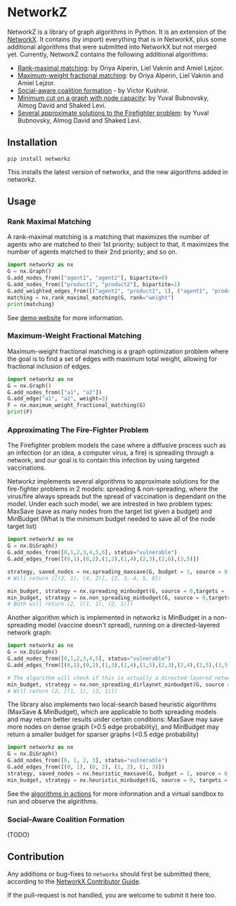 # NetworkZ

NetworkZ is a library of graph algorithms in Python. It is an extension of the [NetworkX](https://github.com/networkx/networkx). It contains (by import) everything that is in NetworkX, plus some additional algorithms that were submitted into NetworkX but not merged yet. Currently, NetworkZ contains the following additional algorithms:

* [Rank-maximal matching](networkz/algorithms/bipartite/rank_maximal_matching.py): by Oriya Alperin, Liel Vaknin and Amiel Lejzor.
* [Maximum-weight fractional matching](networkz/algorithms/max_weight_fractional_matching.py): by Oriya Alperin, Liel Vaknin and Amiel Lejzor.
* [Social-aware coalition formation](networkz/algorithms/approximation/coalition_formation.py) - by Victor Kushnir.
* [Minimum cut on a graph with node capacity](networkz/algorithms/max_flow_with_node_capacity.py): by Yuval Bubnovsky, Almog David and Shaked Levi.
* [Several approximate solutions to the Firefighter problem](networkz/algorithms/approximation/firefighter_problem): by Yuval Bubnovsky, Almog David and Shaked Levi.

## Installation

```
pip install networkz
```

This installs the latest version of networkx, and the new algorithms added in networkz.


## Usage

### Rank Maximal Matching
A rank-maximal matching is a matching that maximizes the number of agents who are matched to their 1st priority; subject to that, it maximizes the number of agents matched to their 2nd priority; and so on.

```python
import networkz as nx
G = nx.Graph()
G.add_nodes_from(["agent1", "agent2"], bipartite=0)
G.add_nodes_from(["product1", "product2"], bipartite=1)
G.add_weighted_edges_from([("agent1", "product1", 1), ("agent1", "product2", 1), ("agent2", "product2", 2)])
matching = nx.rank_maximal_matching(G, rank="weight")
print(matching)
```

See [demo website](https://rmm.csariel.xyz/) for more information.


### Maximum-Weight Fractional Matching
Maximum-weight fractional matching is a graph optimization problem where the goal is to find a set of edges with maximum total weight, allowing for fractional inclusion of edges.

```python
import networkz as nx
G = nx.Graph()
G.add_nodes_from(["a1", "a2"])
G.add_edge("a1", "a2", weight=3)
F = nx.maximum_weight_fractional_matching(G)
print(F)
```

### Approximating The Fire-Fighter Problem
The Firefighter problem models the case where a diffusive process such as an infection (or an idea, a computer virus, a fire) is spreading through a network, and our goal is to contain this infection by using targeted vaccinations.

Networkz implements several algorithms to approximate solutions for the fire-fighter problems in 2 models: spreading & non-spreading, where the virus/fire always spreads but the spread of vaccination is dependant on the model. Under each such model, we are intrested in two problem types: MaxSave (save as many nodes from the target list given a budget) and MinBudget (What is the minimum budget needed to save all of the node target list)

```python
import networkz as nx
G = nx.DiGraph()
G.add_nodes_from([0,1,2,3,4,5,6], status="vulnerable")
G.add_edges_from([(0,1),(0,2),(1,2),(1,4),(2,3),(2,6),(3,5)])

strategy, saved_nodes = nx.spreading_maxsave(G, budget = 1, source = 0, targets = [1,2,3,4,5,6]) 
# Will return ([(2, 1), (4, 2)], {2, 3, 4, 5, 6})

min_budget, strategy = nx.spreading_minbudget(G, source = 0,targets = [1,2,3,4,5,6]) 
min_budget, strategy = nx.non_spreading_minbudget(G, source = 0,targets = [1,2,3,4,5,6])
# Both will return (2, [(1, 1), (2, 1)])
```

Another algorithm which is implemented in networkz is MinBudget in a non-spreading model (vaccine doesn't spread), running on a directed-layered network graph:
```python
import networkz as nx
G = nx.DiGraph()
G.add_nodes_from([0,1,2,3,4,5], status="vulnerable")
G.add_edges_from([(0,1),(0,2),(1,3),(1,4),(1,5),(2,3),(2,4),(2,5),(3,5),(4,5)])

# The algorithm will check if this is actually a directed-layered network graph
min_budget, strategy = nx.non_spreading_dirlaynet_minbudget(G, source = 0,targets = [1,2,3,4,5])
# Will return (2, [(1, 1), (2, 1)])
```

The library also implements two local-search based heuristic algorithms (MaxSave & MinBudget), which are applicable to both spreading models and may return better results under certain conditions: MaxSave may save more nodes on dense graph (>0.5 edge probability), and MinBudget may return a smaller budget for sparser graphs (<0.5 edge probability)

```python
import networkz as nx
G = nx.DiGraph()
G.add_nodes_from([0, 1, 2, 3], status="vulnerable")
G.add_edges_from([(0, 1), (0, 2), (1, 2), (1, 3)])
strategy, saved_nodes = nx.heuristic_maxsave(G, budget = 1, source = 0, targets = [1, 2, 3], spreading = False) # ([(1, 1)], {1, 3})
min_budget, strategy = nx.heuristic_minbudget(G, source = 0, targets = [1, 2, 3], spreading = True) # (2, [(1, 1), (2, 1)])
```

See the [algorithms in actions](https://the-firefighters.github.io/WebsiteGit/) for more information and a virtual sandbox to run and observe the algirithms.

### Social-Aware Coalition Formation

(TODO)


## Contribution

Any additions or bug-fixes to `networkx` should first be submitted there, according to the [NetworkX Contributor Guide](https://github.com/networkx/networkx/blob/main/CONTRIBUTING.rst).

If the pull-request is not handled, you are welcome to submit it here too.





